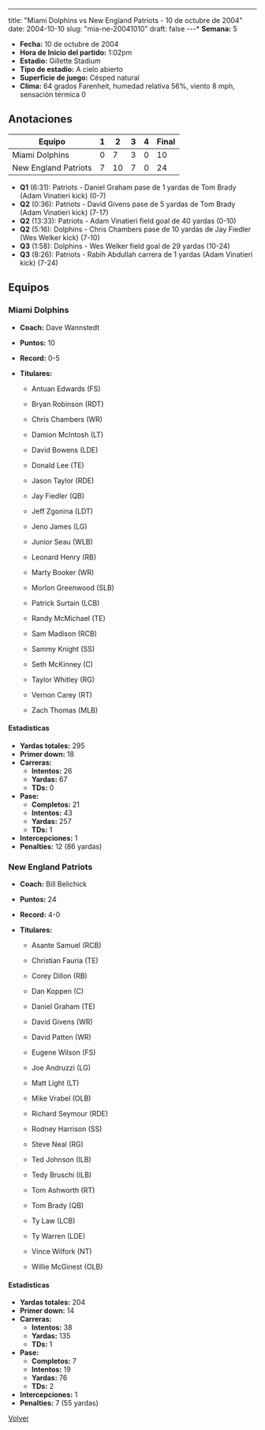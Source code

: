---
title: "Miami Dolphins vs New England Patriots - 10 de octubre de 2004"
date: 2004-10-10
slug: "mia-ne-20041010"
draft: false
---* **Semana:** 5
* **Fecha:** 10 de octubre de 2004
* **Hora de Inicio del partido:** 1:02pm
* **Estadio:** Gillette Stadium
* **Tipo de estadio:** A cielo abierto
* **Superficie de juego:** Césped natural
* **Clima:** 64 grados Farenheit, humedad relativa 56%, viento 8 mph, sensación térmica 0




## Anotaciones
| Equipo | 1 | 2 | 3 | 4 | Final |
|--------|---|---|---|---|-------|
| Miami Dolphins  | 0 | 7 | 3 | 0  | 10 |
| New England Patriots  | 7 | 10 | 7 | 0  | 24 |
* **Q1** (6:31): Patriots - Daniel Graham pase de 1 yardas de Tom Brady (Adam Vinatieri kick) (0-7)
* **Q2** (0:36): Patriots - David Givens pase de 5 yardas de Tom Brady (Adam Vinatieri kick) (7-17)
* **Q2** (13:33): Patriots - Adam Vinatieri field goal de 40 yardas (0-10)
* **Q2** (5:16): Dolphins - Chris Chambers pase de 10 yardas de Jay Fiedler (Wes Welker kick) (7-10)
* **Q3** (1:58): Dolphins - Wes Welker field goal de 29 yardas (10-24)
* **Q3** (8:26): Patriots - Rabih Abdullah carrera de 1 yardas (Adam Vinatieri kick) (7-24)


## Equipos


### Miami Dolphins
* **Coach:** Dave Wannstedt
* **Puntos:** 10
* **Record:** 0-5
* **Titulares:** 

  * Antuan Edwards (FS) 

  * Bryan Robinson (RDT) 

  * Chris Chambers (WR) 

  * Damion McIntosh (LT) 

  * David Bowens (LDE) 

  * Donald Lee (TE) 

  * Jason Taylor (RDE) 

  * Jay Fiedler (QB) 

  * Jeff Zgonina (LDT) 

  * Jeno James (LG) 

  * Junior Seau (WLB) 

  * Leonard Henry (RB) 

  * Marty Booker (WR) 

  * Morlon Greenwood (SLB) 

  * Patrick Surtain (LCB) 

  * Randy McMichael (TE) 

  * Sam Madison (RCB) 

  * Sammy Knight (SS) 

  * Seth McKinney (C) 

  * Taylor Whitley (RG) 

  * Vernon Carey (RT) 

  * Zach Thomas (MLB) 

#### Estadísticas
* **Yardas totales:** 295
* **Primer down:** 18
* **Carreras:**
  * **Intentos:** 26
  * **Yardas:** 67
  * **TDs:** 0
* **Pase:**
  * **Completos:** 21
  * **Intentos:** 43
  * **Yardas:** 257
  * **TDs:** 1
* **Intercepciones:** 1
* **Penalties:** 12 (86 yardas)

### New England Patriots
* **Coach:** Bill Belichick
* **Puntos:** 24
* **Record:** 4-0
* **Titulares:** 

  * Asante Samuel (RCB) 

  * Christian Fauria (TE) 

  * Corey Dillon (RB) 

  * Dan Koppen (C) 

  * Daniel Graham (TE) 

  * David Givens (WR) 

  * David Patten (WR) 

  * Eugene Wilson (FS) 

  * Joe Andruzzi (LG) 

  * Matt Light (LT) 

  * Mike Vrabel (OLB) 

  * Richard Seymour (RDE) 

  * Rodney Harrison (SS) 

  * Steve Neal (RG) 

  * Ted Johnson (ILB) 

  * Tedy Bruschi (ILB) 

  * Tom Ashworth (RT) 

  * Tom Brady (QB) 

  * Ty Law (LCB) 

  * Ty Warren (LDE) 

  * Vince Wilfork (NT) 

  * Willie McGinest (OLB) 

#### Estadísticas
* **Yardas totales:** 204
* **Primer down:** 14
* **Carreras:**
  * **Intentos:** 38
  * **Yardas:** 135
  * **TDs:** 1
* **Pase:**
  * **Completos:** 7
  * **Intentos:** 19
  * **Yardas:** 76
  * **TDs:** 2
* **Intercepciones:** 1
* **Penalties:** 7 (55 yardas)


[Volver](/historia/2004)
